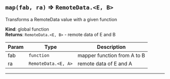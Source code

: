 <a name="map"></a>

## `map(fab, ra)` ⇒ <code>RemoteData.&lt;E, B&gt;</code>
Transforms a RemoteData value with a given function

**Kind**: global function  
**Returns**: <code>RemoteData.&lt;E, B&gt;</code> - remote data of E and B  

| Param | Type | Description |
| --- | --- | --- |
| fab | <code>function</code> | mapper function from A to B |
| ra | <code>RemoteData.&lt;E, A&gt;</code> | remote data of E and A |


* * *
